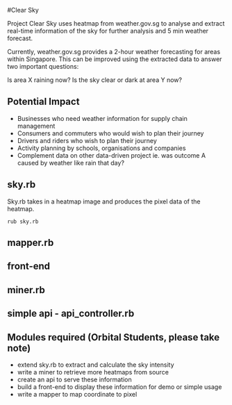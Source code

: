 #Clear Sky

Project Clear Sky uses heatmap from weather.gov.sg to analyse and extract real-time information of the sky for further analysis and 5 min weather forecast.

Currently, weather.gov.sg provides a 2-hour weather forecasting for areas within Singapore. This can be improved using the extracted data to answer two important questions:

Is area X raining now?
Is the sky clear or dark at area Y now?

## Potential Impact

- Businesses who need weather information for supply chain management
- Consumers and commuters who would wish to plan their journey
- Drivers and riders who wish to plan their journey
- Activity planning by schools, organisations and companies
- Complement data on other data-driven project ie. was outcome A caused by weather like rain that day?


## sky.rb

Sky.rb takes in a heatmap image and produces the pixel data of the heatmap.

`rub sky.rb`

## mapper.rb

## front-end

## miner.rb

## simple api - api_controller.rb


## Modules required (Orbital Students, please take note)

- extend sky.rb to extract and calculate the sky intensity
- write a miner to retrieve more heatmaps from source
- create an api to serve these information
- build a front-end to display these information for demo or simple usage
- write a mapper to map coordinate to pixel
